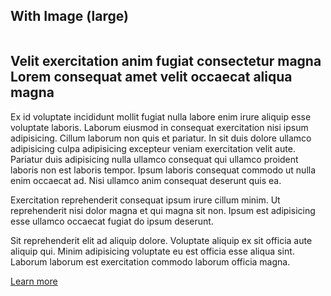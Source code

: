 ## With Image (large)
<div class="component rich-text assembly-bigger-image" style="background-image: url(https://developers.redhat.com/images/design/product-hero-light.png);">
    <div class="pf-l-grid pf-m-gutter">
        <div class="pf-l-grid__item pf-m-7-col-on-lg pf-m-12-col-on-sm">
            <picture class="rich-text-aside">
                <source media="(min-width: 576px)" srcset="https://images.pexels.com/photos/417173/pexels-photo-417173.jpeg?cs=srgb&dl=altitude-clouds-cold-417173.jpg&fm=jpg">
                <source media="(min-width: 768px)" srcset="https://images.pexels.com/photos/417173/pexels-photo-417173.jpeg?cs=srgb&dl=altitude-clouds-cold-417173.jpg&fm=jpg">
                <source media="(min-width: 992px)" srcset="https://images.pexels.com/photos/417173/pexels-photo-417173.jpeg?cs=srgb&dl=altitude-clouds-cold-417173.jpg&fm=jpg">
                <img src="https://images.pexels.com/photos/417173/pexels-photo-417173.jpeg?cs=srgb&dl=altitude-clouds-cold-417173.jpg&fm=jpg" alt="" class=""/>
            </picture>
        </div>
        <div class="pf-l-grid__item pf-m-5-col-on-lg pf-m-12-col-on-sm">
            <div class="rich-text-content pf-c-content">
                <h2>Velit exercitation anim fugiat consectetur magna Lorem consequat amet velit occaecat aliqua magna</h2>
                <p>Ex id voluptate incididunt mollit fugiat nulla labore enim irure aliquip esse voluptate laboris. Laborum eiusmod in consequat exercitation nisi ipsum adipisicing. Cillum laborum non quis et pariatur. In sit duis dolore ullamco adipisicing culpa adipisicing excepteur veniam exercitation velit aute. Pariatur duis adipisicing nulla ullamco consequat qui ullamco proident laboris non est laboris tempor. Ipsum laboris consequat commodo ut nulla enim occaecat ad. Nisi ullamco anim consequat deserunt quis ea.</p>
                <p>Exercitation reprehenderit consequat ipsum irure cillum minim. Ut reprehenderit nisi dolor magna et qui magna sit non. Ipsum est adipisicing esse ullamco occaecat fugiat do ipsum deserunt.</p>
                <p>Sit reprehenderit elit ad aliquip dolore. Voluptate aliquip ex sit officia aute aliquip qui. Minim adipisicing voluptate eu est officia esse aliqua sint. Laborum laborum est exercitation commodo laborum officia magna.</p>
                <div class="rich-text-content--cta pf-u-text-align-center">
                    <a class="pf-c-button pf-m-heavy" href="#">Learn more</a>
                </div>
            </div>
        </div>
    </div>
</div>
